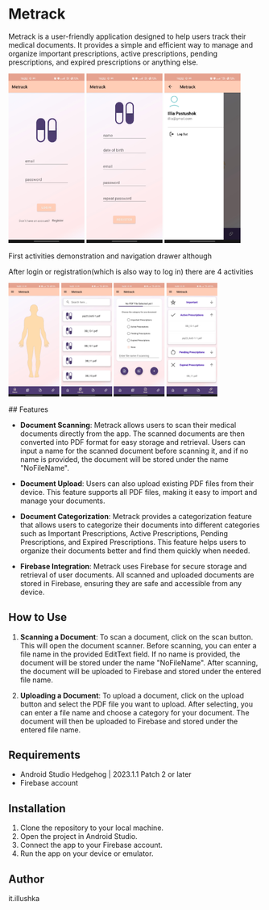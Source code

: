 # Metrack

Metrack is a user-friendly application designed to help users track their medical documents. It provides a simple and efficient way to manage and organize important prescriptions, active prescriptions, pending prescriptions, and expired prescriptions or anything else.

<p float="center">
  <img src="./images/login.jpg" width="30%" />
  <img src="./images/register.jpg" width="30%" />
  <img src="./images/nav.jpg" width="30%" />
</p>
First activities demonstration and navigation drawer although

After login or registration(which is also way to log in) there are 4 activities
<p float="center">
  <img src="./images/main.jpg" width="20%" />
  <img src="./images/library.jpg" width="20%" />
  <img src="./images/scan.jpg" width="20%" />
  <img src="./images/drugs.jpg" width="20%" />
</p>
## Features

- **Document Scanning**: Metrack allows users to scan their medical documents directly from the app. The scanned documents are then converted into PDF format for easy storage and retrieval. Users can input a name for the scanned document before scanning it, and if no name is provided, the document will be stored under the name "NoFileName".

- **Document Upload**: Users can also upload existing PDF files from their device. This feature supports all PDF files, making it easy to import and manage your documents.

- **Document Categorization**: Metrack provides a categorization feature that allows users to categorize their documents into different categories such as Important Prescriptions, Active Prescriptions, Pending Prescriptions, and Expired Prescriptions. This feature helps users to organize their documents better and find them quickly when needed.

- **Firebase Integration**: Metrack uses Firebase for secure storage and retrieval of user documents. All scanned and uploaded documents are stored in Firebase, ensuring they are safe and accessible from any device.

## How to Use

1. **Scanning a Document**: To scan a document, click on the scan button. This will open the document scanner. Before scanning, you can enter a file name in the provided EditText field. If no name is provided, the document will be stored under the name "NoFileName". After scanning, the document will be uploaded to Firebase and stored under the entered file name.

2. **Uploading a Document**: To upload a document, click on the upload button and select the PDF file you want to upload. After selecting, you can enter a file name and choose a category for your document. The document will then be uploaded to Firebase and stored under the entered file name.

## Requirements

- Android Studio Hedgehog | 2023.1.1 Patch 2 or later
- Firebase account

## Installation

1. Clone the repository to your local machine.
2. Open the project in Android Studio.
3. Connect the app to your Firebase account.
4. Run the app on your device or emulator.

## Author

it.illushka